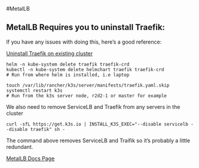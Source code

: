 #MetalLB
## MetalLB Requires you to uninstall Traefik:

If you have any issues with doing this, here’s a good reference:

[Uninstall Traefik on existing cluster](https://github.com/k3s-io/k3s/issues/1160#issuecomment-1299212589)


    helm -n kube-system delete traefik traefik-crd
    kubectl -n kube-system delete helmchart traefik traefik-crd
    # Run from where helm is installed, i.e laptop

    touch /var/lib/rancher/k3s/server/manifests/traefik.yaml.skip
    systemctl restart k3s
    # Run from the k3s server node, r2d2-1 or master for example

We also need to remove ServiceLB and Traefik from any servers in the cluster

    curl -sfL https://get.k3s.io | INSTALL_K3S_EXEC="--disable servicelb --disable traefik" sh -

The command above removes ServiceLB and Traifik so it’s probably a little redundant.

[MetalLB Docs Page](https://metallb.universe.tf/installation/#installation-by-manifest)